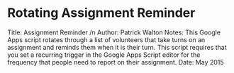 # Rotating Assignment Reminder
Title: Assignment Reminder
/n Author: Patrick Walton
Notes: This Google Apps script rotates through a list of volunteers that take turns on an assignment and reminds them when it is their turn.
This script requires that you set a recurring trigger in the Google Apps Script editor for the frequency that people need to report on their assignment.
Date: May 2015
